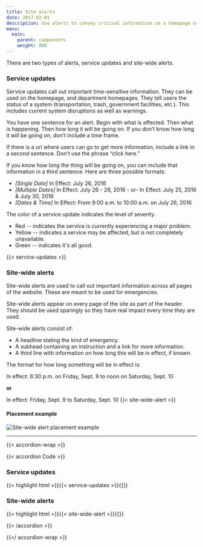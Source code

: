 ```yaml
---
title: Site alerts
date: 2017-02-01
description: Use alerts to convey critical information on a homepage or site-wide.
menu:
  main:
    parent: components
    weight: 800
---
```


There are two types of alerts, service updates and site-wide alerts.



### Service updates
Service updates call out important time-sensitive information. They can be used on the homepage, and department homepages. They tell users the status of a system (transportation, trash, government facilities, etc.). This includes current system disruptions as well as warnings.

You have one sentence for an alert. Begin with what is affected. Then what is happening. Then how long it will be going on. If you don’t know how long it will be going on, don’t include a time frame.

If there is a url where users can go to get more information, include a link in a second sentence. Don’t use the phrase “click here.”

If you know how long the thing will be going on, you can include that information in a third sentence. Here are three possible formats:

 * *[Single Date]* In Effect: July 26, 2016
 * *[Multiple Dates]* In Effect: July 26 - 28, 2016 - or- In Effect: July 25, 2016 & July 30, 2016
 * *[Dates & Time]* In Effect: From 9:00 a.m. to 10:00 a.m. on July 26, 2016

The color of a service update indicates the level of severity.

* Red -- indicates the service is currently experiencing a major problem.
* Yellow -- indicates a service may be affected, but is not completely unavailable.
* Green -- indicates it's all good.

{{< service-updates >}}

### Site-wide alerts
Site-wide alerts are used to call out important information across all pages of the website. These are meant to be used for emergencies.

Site-wide alerts appear on every page of the site as part of the header. They should be used sparingly so they have real impact every time they are used.

Site-wide alerts consist of:

 * A headline stating the kind of emergency.
 * A subhead containing an instruction and a link for more information.
 * A third line with information on how long this will be in effect, if known.

The format for how long something will be in effect is:

In effect: 6:30 p.m. on Friday, Sept. 9 to noon on Saturday, Sept. 10

**or**

In effect: Friday, Sept. 9 to Saturday, Sept. 10
{{< site-wide-alert >}}

#### Placement example
![Site-wide alert placement example](/standards-docs/img/components/site-wide-alert-example.jpg)

---

{{< accordion-wrap >}}

{{< accordion Code >}}
  <h3>Service updates</h3>
  {{< highlight html >}}{{< service-updates >}}{{</ highlight >}}

  <h3>Site-wide alerts</h3>
  {{< highlight html >}}{{< site-wide-alert >}}{{</ highlight >}}

{{< /accordion >}}

{{</ accordion-wrap >}}
